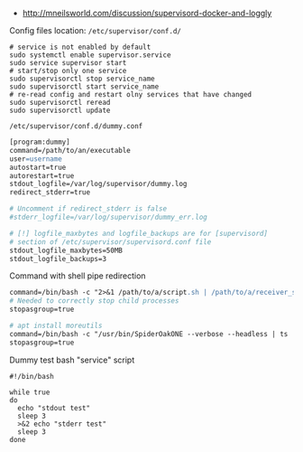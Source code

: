 * http://mneilsworld.com/discussion/supervisord-docker-and-loggly

Config files location: `/etc/supervisor/conf.d/`

```shell
# service is not enabled by default
sudo systemctl enable supervisor.service
sudo service supervisor start
# start/stop only one service
sudo supervisorctl stop service_name
sudo supervisorctl start service_name
# re-read config and restart olny services that have changed
sudo supervisorctl reread
sudo supervisorctl update
```

`/etc/supervisor/conf.d/dummy.conf`
```apache
[program:dummy]
command=/path/to/an/executable
user=username
autostart=true
autorestart=true
stdout_logfile=/var/log/supervisor/dummy.log
redirect_stderr=true

# Uncomment if redirect_stderr is false
#stderr_logfile=/var/log/supervisor/dummy_err.log

# [!] logfile_maxbytes and logfile_backups are for [supervisord]
# section of /etc/supervisor/supervisord.conf file
stdout_logfile_maxbytes=50MB
stdout_logfile_backups=3
```

Command with shell pipe redirection
```apache
command=/bin/bash -c "2>&1 /path/to/a/script.sh | /path/to/a/receiver_script.py"
# Needed to correctly stop child processes
stopasgroup=true

# apt install moreutils
command=/bin/bash -c "/usr/bin/SpiderOakONE --verbose --headless | ts '[%%Y-%%m-%%d %%H:%%M:%%S]'"
stopasgroup=true
```

Dummy test bash "service" script
```shell
#!/bin/bash

while true
do
  echo "stdout test"
  sleep 3
  >&2 echo "stderr test"
  sleep 3
done
```
